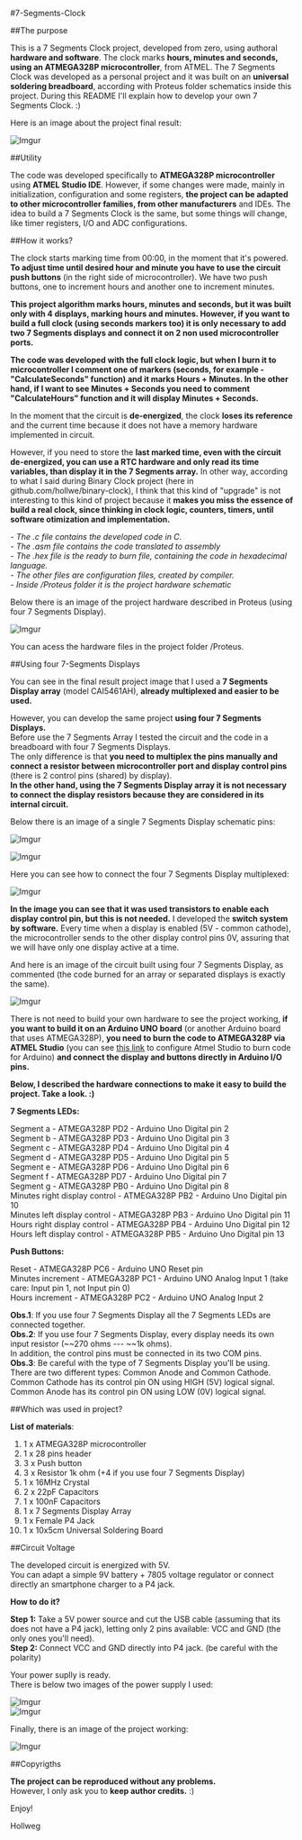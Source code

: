 #7-Segments-Clock

##The purpose

This is a 7 Segments Clock project, developed from zero, using authoral **hardware and software**. The clock marks **hours, minutes and seconds, using an ATMEGA328P microcontroller**, from ATMEL. The 7 Segments Clock was developed as a personal project and it was built on an **universal soldering breadboard**, according with Proteus folder schematics inside this project. During this README I'll explain how to develop your own 7 Segments Clock. :)

Here is an image about the project final result:

![Imgur](http://i.imgur.com/BjCu3v1.jpg) 

##Utility

The code was developed specifically to **ATMEGA328P microcontroller** using **ATMEL Studio IDE**. However, if some changes were made, mainly in initialization, configuration and some registers, **the project can be adapted to other microcontroller families, from other manufacturers** and IDEs. The idea to build a 7 Segments Clock is the same, but some things will change, like timer registers, I/O and ADC configurations.

##How it works?

The clock starts marking time from 00:00, in the moment that it's powered. **To adjust time until desired hour and minute you have to use the circuit push buttons** (in the right side of microcontroller). We have two push buttons, one to increment hours and another one to increment minutes. 

**This project algorithm marks hours, minutes and seconds, but it was built only with 4 displays, marking hours and minutes. However, if you want to build a full clock (using seconds markers too) it is only necessary to add two 7 Segments displays and connect it on 2 non used microcontroller ports.**

**The code was developed with the full clock logic, but when I burn it to microcontroller I comment one of markers (seconds, for example - "CalculateSeconds" function) and it marks Hours + Minutes. In the other hand, if I want to see Minutes + Seconds you need to comment "CalculateHours" function and it will display Minutes + Seconds.**

In the moment that the circuit is **de-energized**, the clock **loses its reference** and the current time because it does not have a memory hardware implemented in circuit.

However, if you need to store the **last marked time, even with the circuit de-energized, you can use a RTC hardware and only read its time variables, than display it in the 7 Segments array.** In other way, according to what I said during Binary Clock project (here in github.com/hollwe/binary-clock), I think that this kind of "upgrade" is not interesting to this kind of project because it **makes you miss the essence of build a real clock, since thinking in clock logic, counters, timers, until software otimization and implementation.**

*- The .c file contains the developed code in C.* </br>
*- The .asm file contains the code translated to assembly* </br>
*- The .hex file is the ready to burn file, containing the code in hexadecimal language.* </br>
*- The other files are configuration files, created by compiler.* </br>
*- Inside /Proteus folder it is the project hardware schematic* </br>

Below there is an image of the project hardware described in Proteus (using four 7 Segments Display). 

![Imgur](http://i.imgur.com/T5LGVun.png)

You can acess the hardware files in the project folder /Proteus.

##Using four 7-Segments Displays

You can see in the final result project image that I used a **7 Segments Display array** (model CAI5461AH), **already multiplexed and easier to be used.**

However, you can develop the same project **using four 7 Segments Displays.**  </br>
Before use the 7 Segments Array I tested the circuit and the code in a breadboard with four 7 Segments Displays. </br>
The only difference is that **you need to multiplex the pins manually and connect a resistor between microcontroller port and display control pins** (there is 2 control pins (shared) by display). </br>
**In the other hand, using the 7 Segments Display array it is not necessary to connect the display resistors because they are considered in its internal circuit.**

Below there is an image of a single 7 Segments Display schematic pins:

![Imgur](http://i.imgur.com/6OF4lW5.gif)

![Imgur](http://i.imgur.com/uOHj8T3.gif)

Here you can see how to connect the four 7 Segments Display multiplexed:

![Imgur](http://i.imgur.com/3Io3QAH.gifv)

**In the image you can see that it was used transistors to enable each display control pin, but this is not needed.**
I developed the **switch system by software.** Every time when a display is enabled (5V - common cathode), the microcontroller sends to the other display control pins 0V, assuring that we will have only one display active at a time. 

And here is an image of the circuit built using four 7 Segments Display, as commented (the code burned for an array or separated displays is exactly the same).

![Imgur](http://i.imgur.com/Zn7HhOp.jpg)

There is not need to build your own hardware to see the project working, **if you want to build it on an Arduino UNO board** (or another Arduino board that uses ATMEGA328P), **you need to burn the code to ATMEGA328P via ATMEL Studio** (you can see <a href="https://www.embarcados.com.br/atmel-studio/">this link</a> to configure Atmel Studio to burn code for Arduino) **and connect the display and buttons directly in Arduino I/O pins.**

**Below, I described the hardware connections to make it easy to build the project. Take a look. :)**

**7 Segments LEDs:**

Segment a - ATMEGA328P PD2 - Arduino Uno Digital pin 2 </br>
Segment b - ATMEGA328P PD3 - Arduino Uno Digital pin 3 </br>
Segment c - ATMEGA328P PD4 - Arduino Uno Digital pin 4 </br>
Segment d - ATMEGA328P PD5 - Arduino Uno Digital pin 5 </br>
Segment e - ATMEGA328P PD6 - Arduino Uno Digital pin 6 </br>
Segment f - ATMEGA328P PD7 - Arduino Uno Digital pin 7 </br>
Segment g - ATMEGA328P PB0 - Arduino Uno Digital pin 8 </br>
Minutes right display control - ATMEGA328P PB2 - Arduino Uno Digital pin 10 </br>
Minutes left display control - ATMEGA328P PB3 - Arduino Uno Digital pin 11 </br>
Hours right display control - ATMEGA328P PB4 - Arduino Uno Digital pin 12 </br>
Hours left display control - ATMEGA328P PB5 - Arduino Uno Digital pin 13 </br>

**Push Buttons:**

Reset - ATMEGA328P PC6 - Arduino UNO Reset pin </br>
Minutes increment - ATMEGA328P PC1 - Arduino UNO Analog Input 1 (take care: Input pin 1, not Input pin 0) </br>
Hours increment - ATMEGA328P PC2 - Arduino UNO Analog Input 2 </br>

**Obs.1**: If you use four 7 Segments Display all the 7 Segments LEDs are connected together. </br>
**Obs.2**: If you use four 7 Segments Display, every display needs its own input resistor (~~270 ohms --- ~~1k ohms). </br>
In addition, the control pins must be connected in its two COM pins. </br>
**Obs.3**: Be careful with the type of 7 Segments Display you'll be using. </br>
There are two different types: Common Anode and Common Cathode. </br>
Common Cathode has its control pin ON using HIGH (5V) logical signal. </br> 
Common Anode has its control pin ON using LOW (0V) logical signal. </br>

##Which was used in project?

**List of materials**:

1. 1 x ATMEGA328P microcontroller <br>
2. 1 x 28 pins header</br>
3. 3 x Push button </br>
4. 3 x Resistor 1k ohm (+4 if you use four 7 Segments Display) </br>
5. 1 x 16MHz Crystal  </br>
6. 2 x 22pF Capacitors </br>
7. 1 x 100nF Capacitors </br>
8. 1 x 7 Segments Display Array </br>
9. 1 x Female P4 Jack </br>
10. 1 x 10x5cm Universal Soldering Board </br>

##Circuit Voltage 

The developed circuit is energized with 5V. </br>
You can adapt a simple 9V battery + 7805 voltage regulator or connect directly an smartphone charger to a P4 jack. 

**How to do it?**

**Step 1:** Take a 5V power source and cut the USB cable (assuming that its does not have a P4 jack), letting only 2 pins available: VCC and GND (the only ones you'll need). </br>
**Step 2:** Connect VCC and GND directly into P4 jack. (be careful with the polarity)

Your power suplly is ready. </br>
There is below two images of the power supply I used:

![Imgur](http://i.imgur.com/477PfSB.jpg) </br>
![Imgur](http://i.imgur.com/myghT7r.jpg)

Finally, there is an image of the project working:

![Imgur](http://i.imgur.com/myghT7r.jpg)

##Copyrigths

**The project can be reproduced without any problems.** </br>
However, I only ask you to **keep author credits.** :)


Enjoy!

Hollweg

